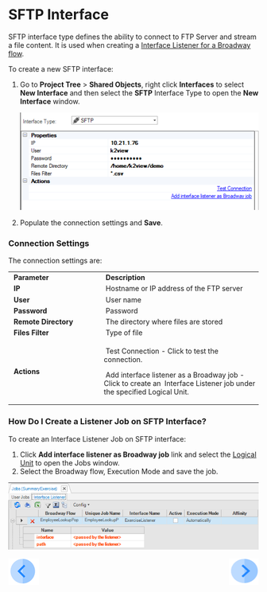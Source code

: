 # SFTP Interface

SFTP interface type defines the ability to connect to FTP Server and stream a file content. It is used when creating a [Interface Listener for a Broadway flow](/articles/19_Broadway/09_broadway_integration_with_Fabric.md#interface-listener-for-broadway-flows).

To create a new SFTP interface:

1. Go to **Project Tree** > **Shared Objects**, right click **Interfaces** to select **New Interface** and then select the **SFTP** Interface Type to open the **New Interface** window.

   ![image](images/02_sftp_1.PNG)

2. Populate the connection settings and **Save**.

### Connection Settings

The connection settings are:

<table>
<tbody>
<tr>
<td width="300pxl">&nbsp;<strong>Parameter</strong></td>
<td width="600pxl">&nbsp;<strong>Description</strong></td>
</tr>
<tr>
<td>&nbsp;<strong>IP</strong></td>
<td>&nbsp;Hostname or IP address of the FTP server</td>
</tr>
<tr>
<td>&nbsp;<strong>User</strong>&nbsp;</td>
<td>&nbsp;User name</td>
</tr>
<tr>
<td>&nbsp;<strong>Password&nbsp;</strong></td>
<td>&nbsp;Password&nbsp;</td>
</tr>
<tr>
<td>&nbsp;<strong>Remote Directory</strong></td>
<td>&nbsp;The directory where files are stored</td>
</tr>
<tr>
<td>&nbsp;<strong>Files Filter</strong></td>
<td>&nbsp;Type of file</td>
</tr>
<tr>
<td>&nbsp;<strong>Actions</strong></td>
<td>
<p>&nbsp;Test Connection - Click to test the connection.</p>
<p>&nbsp;Add interface listener as a Broadway job - Click to create an&nbsp; Interface Listener job under the specified Logical Unit.</p>
</td>
</tr>
</tbody>
</table>

### How Do I Create a Listener Job on SFTP Interface?

To create an Interface Listener Job on SFTP interface: 

1. Click **Add interface listener as Broadway job** link and select the [Logical Unit](/articles/03_logical_units/01_LU_overview.md) to open the Jobs window. 
2. Select the Broadway flow, Execution Mode and save the job.

![images](images/02_sftp_2.PNG)



[![Previous](/articles/images/Previous.png)](01_nondb_interfaces_overview.md)[<img align="right" width="60" height="54" src="/articles/images/Next.png">](03_HTTP_interface.md) 